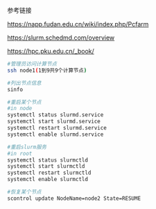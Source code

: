 参考链接

https://napp.fudan.edu.cn/wiki/index.php/Pcfarm

https://slurm.schedmd.com/overview

https://hpc.pku.edu.cn/_book/


```bash
#管理员访问计算节点 
ssh node1(1到9共9个计算节点)
```

```bash
#列出节点信息
sinfo 
```

```bash
#重启某个节点
#in node
systemctl status slurmd.service
systemctl start slurmd.service
systemctl restart slurmd.service
systemctl enable slurmd.service
```

```bash
#重启slurm服务
#in root
systemctl status slurmctld
systemctl start slurmctld
systemctl restart slurmctld
systemctl enable slurmctld
```

```bash
#恢复某个节点
scontrol update NodeName=node2 State=RESUME
```
